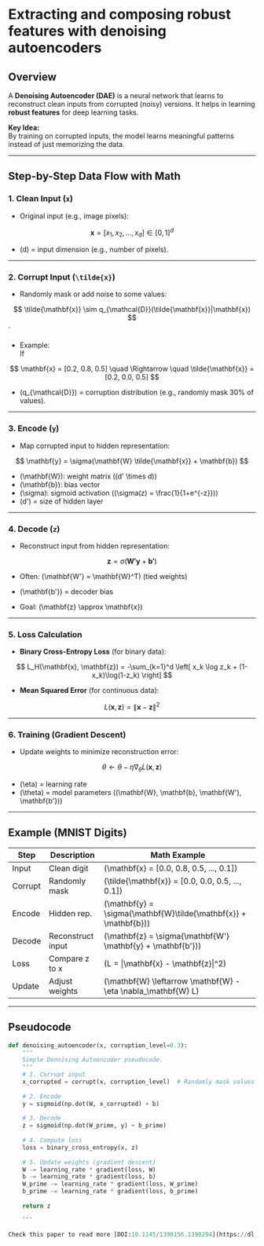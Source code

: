 # Extracting and composing robust features with denoising autoencoders

## Overview
A **Denoising Autoencoder (DAE)** is a neural network that learns to reconstruct clean inputs from corrupted (noisy) versions. It helps in learning **robust features** for deep learning tasks.

**Key Idea:**  
By training on corrupted inputs, the model learns meaningful patterns instead of just memorizing the data.

---

## Step-by-Step Data Flow with Math

### 1. Clean Input (`x`)
- Original input (e.g., image pixels):

$$
\mathbf{x} = [x_1, x_2, ..., x_d] \in [0,1]^d
$$

- \(d\) = input dimension (e.g., number of pixels).

---

### 2. Corrupt Input (`\tilde{x}`)
- Randomly mask or add noise to some values:

$$
\tilde{\mathbf{x}} \sim q_{\mathcal{D}}(\tilde{\mathbf{x}}|\mathbf{x})
$$`

- Example:  
If 

$$
\mathbf{x} = [0.2, 0.8, 0.5] \quad \Rightarrow \quad \tilde{\mathbf{x}} = [0.2, 0.0, 0.5]
$$

- \(q_{\mathcal{D}}\) = corruption distribution (e.g., randomly mask 30% of values).

---

### 3. Encode (`y`)
- Map corrupted input to hidden representation:

$$
\mathbf{y} = \sigma(\mathbf{W} \tilde{\mathbf{x}} + \mathbf{b})
$$

- \(\mathbf{W}\): weight matrix (\(d' \times d\))  
- \(\mathbf{b}\): bias vector  
- \(\sigma\): sigmoid activation (\(\sigma(z) = \frac{1}{1+e^{-z}}\))  
- \(d'\) = size of hidden layer

---

### 4. Decode (`z`)
- Reconstruct input from hidden representation:

$$
\mathbf{z} = \sigma(\mathbf{W'} \mathbf{y} + \mathbf{b'})
$$

- Often: \(\mathbf{W'} = \mathbf{W}^T\) (tied weights)  
- \(\mathbf{b'}\) = decoder bias  

- Goal: \(\mathbf{z} \approx \mathbf{x}\)

---

### 5. Loss Calculation
- **Binary Cross-Entropy Loss** (for binary data):

$$
L_H(\mathbf{x}, \mathbf{z}) = -\sum_{k=1}^d \left[ x_k \log z_k + (1-x_k)\log(1-z_k) \right]
$$

- **Mean Squared Error** (for continuous data):

$$
L(\mathbf{x}, \mathbf{z}) = \|\mathbf{x} - \mathbf{z}\|^2
$$

---

### 6. Training (Gradient Descent)
- Update weights to minimize reconstruction error:

$$
\theta \leftarrow \theta - \eta \nabla_\theta L(\mathbf{x}, \mathbf{z})
$$

- \(\eta\) = learning rate  
- \(\theta\) = model parameters (\(\mathbf{W}, \mathbf{b}, \mathbf{W'}, \mathbf{b'}\))

---

## Example (MNIST Digits)

| Step     | Description          | Math Example |
|----------|-------------------|--------------|
| Input    | Clean digit        | \(\mathbf{x} = [0.0, 0.8, 0.5, ..., 0.1]\) |
| Corrupt  | Randomly mask      | \(\tilde{\mathbf{x}} = [0.0, 0.0, 0.5, ..., 0.1]\) |
| Encode   | Hidden rep.        | \(\mathbf{y} = \sigma(\mathbf{W}\tilde{\mathbf{x}} + \mathbf{b})\) |
| Decode   | Reconstruct input  | \(\mathbf{z} = \sigma(\mathbf{W'} \mathbf{y} + \mathbf{b'})\) |
| Loss     | Compare z to x     | \(L = \|\mathbf{x} - \mathbf{z}\|^2\) |
| Update   | Adjust weights     | \(\mathbf{W} \leftarrow \mathbf{W} - \eta \nabla_\mathbf{W} L\) |

---

## Pseudocode

```python
def denoising_autoencoder(x, corruption_level=0.3):
    """
    Simple Denoising Autoencoder pseudocode.
    """
    # 1. Corrupt input
    x_corrupted = corrupt(x, corruption_level)  # Randomly mask values
    
    # 2. Encode
    y = sigmoid(np.dot(W, x_corrupted) + b)
    
    # 3. Decode
    z = sigmoid(np.dot(W_prime, y) + b_prime)
    
    # 4. Compute loss
    loss = binary_cross_entropy(x, z)
    
    # 5. Update weights (gradient descent)
    W -= learning_rate * gradient(loss, W)
    b -= learning_rate * gradient(loss, b)
    W_prime -= learning_rate * gradient(loss, W_prime)
    b_prime -= learning_rate * gradient(loss, b_prime)
    
    return z

    ```

Check this paper to read more [DOI:10.1145/1390156.1390294](https://dl.acm.org/doi/10.1145/1390156.1390294)
